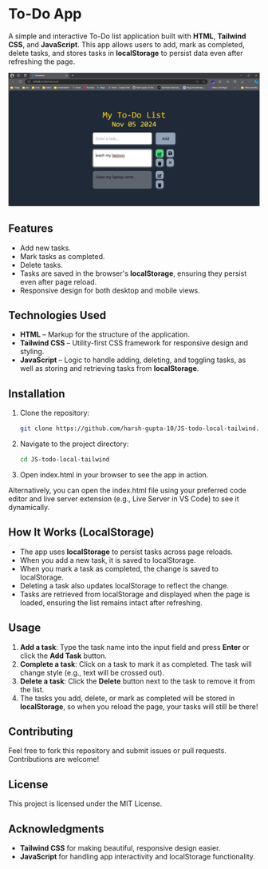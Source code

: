# To-Do App

A simple and interactive To-Do list application built with **HTML**, **Tailwind CSS**, and **JavaScript**. This app allows users to add, mark as completed, delete tasks, and stores tasks in **localStorage** to persist data even after refreshing the page.

![App Screenshot](src/imgs/screenshot-1.png)

## Features

- Add new tasks.
- Mark tasks as completed.
- Delete tasks.
- Tasks are saved in the browser's **localStorage**, ensuring they persist even after page reload.
- Responsive design for both desktop and mobile views.

## Technologies Used

- **HTML** – Markup for the structure of the application.
- **Tailwind CSS** – Utility-first CSS framework for responsive design and styling.
- **JavaScript** – Logic to handle adding, deleting, and toggling tasks, as well as storing and retrieving tasks from **localStorage**.

## Installation

1. Clone the repository:

   ```bash
   git clone https://github.com/harsh-gupta-10/JS-todo-local-tailwind.git

2. Navigate to the project directory:

   ```bash
   cd JS-todo-local-tailwind

3. Open index.html in your browser to see the app in action.

  Alternatively, you can open the index.html file using your preferred code editor and live server extension (e.g., Live Server in VS Code) to see it dynamically.

## How It Works (LocalStorage)

- The app uses **localStorage** to persist tasks across page reloads.
- When you add a new task, it is saved to localStorage.
- When you mark a task as completed, the change is saved to localStorage.
- Deleting a task also updates localStorage to reflect the change.
- Tasks are retrieved from localStorage and displayed when the page is loaded, ensuring the list remains intact after refreshing.

## Usage

1. **Add a task**: Type the task name into the input field and press **Enter** or click the **Add Task** button.
2. **Complete a task**: Click on a task to mark it as completed. The task will change style (e.g., text will be crossed out).
3. **Delete a task**: Click the **Delete** button next to the task to remove it from the list.
4. The tasks you add, delete, or mark as completed will be stored in **localStorage**, so when you reload the page, your tasks will still be there!

## Contributing

Feel free to fork this repository and submit issues or pull requests. Contributions are welcome!

## License

 This project is licensed under the MIT License.<!-- – see the [LICENSE](LICENSE) file for details. -->

## Acknowledgments

- **Tailwind CSS** for making beautiful, responsive design easier.
- **JavaScript** for handling app interactivity and localStorage functionality.
